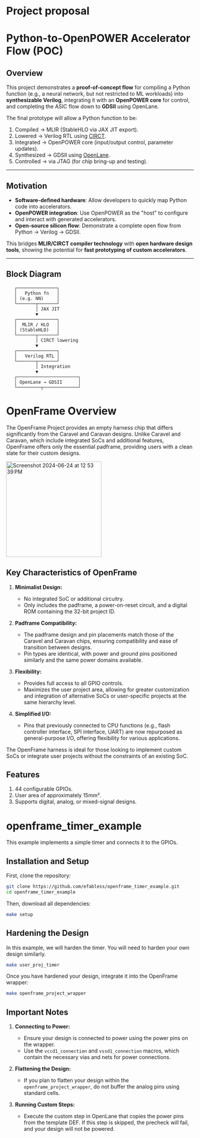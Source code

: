 # Project proposal 

# Python-to-OpenPOWER Accelerator Flow (POC)

## Overview
This project demonstrates a **proof-of-concept flow** for compiling a Python function (e.g., a neural network, but not restricted to ML workloads) into **synthesizable Verilog**, integrating it with an **OpenPOWER core** for control, and completing the ASIC flow down to **GDSII** using OpenLane.

The final prototype will allow a Python function to be:
1. Compiled → MLIR (StableHLO via JAX JIT export).
2. Lowered → Verilog RTL using [CIRCT](https://circt.llvm.org/).
3. Integrated → OpenPOWER core (input/output control, parameter updates).
4. Synthesized → GDSII using [OpenLane](https://github.com/The-OpenROAD-Project/OpenLane).
5. Controlled → via JTAG (for chip bring-up and testing).

---

## Motivation
- **Software-defined hardware**: Allow developers to quickly map Python code into accelerators.  
- **OpenPOWER integration**: Use OpenPOWER as the "host" to configure and interact with generated accelerators.  
- **Open-source silicon flow**: Demonstrate a complete open flow from Python → Verilog → GDSII.  

This bridges **MLIR/CIRCT compiler technology** with **open hardware design tools**, showing the potential for **fast prototyping of custom accelerators**.

---

## Block Diagram

```text
   ┌───────────────┐
   │   Python fn   │
   │ (e.g. NN)     │
   └───────┬───────┘
           │ JAX JIT
           ▼
   ┌───────────────┐
   │  MLIR / HLO   │
   │ (StableHLO)   │
   └───────┬───────┘
           │ CIRCT lowering
           ▼
   ┌───────────────┐
   │   Verilog RTL │
   └───────┬───────┘
           │ Integration
           ▼
   ┌───────────────────────┐
   │ OpenLane → GDSII      │
   └─────────┬─────────────┘
```




# OpenFrame Overview

The OpenFrame Project provides an empty harness chip that differs significantly from the Caravel and Caravan designs. Unlike Caravel and Caravan, which include integrated SoCs and additional features, OpenFrame offers only the essential padframe, providing users with a clean slate for their custom designs.

<img width="256" alt="Screenshot 2024-06-24 at 12 53 39 PM" src="https://github.com/efabless/openframe_timer_example/assets/67271180/ff58b58b-b9c8-4d5e-b9bc-bf344355fa80">

## Key Characteristics of OpenFrame

1. **Minimalist Design:** 
   - No integrated SoC or additional circuitry.
   - Only includes the padframe, a power-on-reset circuit, and a digital ROM containing the 32-bit project ID.

2. **Padframe Compatibility:**
   - The padframe design and pin placements match those of the Caravel and Caravan chips, ensuring compatibility and ease of transition between designs.
   - Pin types are identical, with power and ground pins positioned similarly and the same power domains available.

3. **Flexibility:**
   - Provides full access to all GPIO controls.
   - Maximizes the user project area, allowing for greater customization and integration of alternative SoCs or user-specific projects at the same hierarchy level.

4. **Simplified I/O:**
   - Pins that previously connected to CPU functions (e.g., flash controller interface, SPI interface, UART) are now repurposed as general-purpose I/O, offering flexibility for various applications.

The OpenFrame harness is ideal for those looking to implement custom SoCs or integrate user projects without the constraints of an existing SoC.

## Features

1. 44 configurable GPIOs.
2. User area of approximately 15mm².
3. Supports digital, analog, or mixed-signal designs.

# openframe_timer_example

This example implements a simple timer and connects it to the GPIOs.

## Installation and Setup

First, clone the repository:

```bash
git clone https://github.com/efabless/openframe_timer_example.git
cd openframe_timer_example
```

Then, download all dependencies:

```bash
make setup
```

## Hardening the Design

In this example, we will harden the timer. You will need to harden your own design similarly.

```bash
make user_proj_timer
```

Once you have hardened your design, integrate it into the OpenFrame wrapper:

```bash
make openframe_project_wrapper
```

## Important Notes

1. **Connecting to Power:**
   - Ensure your design is connected to power using the power pins on the wrapper.
   - Use the `vccd1_connection` and `vssd1_connection` macros, which contain the necessary vias and nets for power connections.

2. **Flattening the Design:**
   - If you plan to flatten your design within the `openframe_project_wrapper`, do not buffer the analog pins using standard cells.

3. **Running Custom Steps:**
   - Execute the custom step in OpenLane that copies the power pins from the template DEF. If this step is skipped, the precheck will fail, and your design will not be powered.
